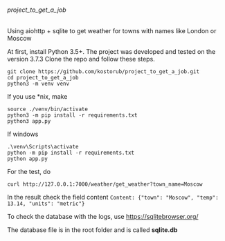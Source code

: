 ###### project_to_get_a_job

Using aiohttp + sqlite to get weather for towns with names like London or Moscow 

At first, install Python 3.5+. The project was developed and tested on the 
version 3.7.3
Clone the repo and follow these steps.

```
git clone https://github.com/kostorub/project_to_get_a_job.git
cd project_to_get_a_job
python3 -m venv venv
```

If you use *nix, make
```
source ./venv/bin/activate
python3 -m pip install -r requirements.txt
python3 app.py
```
If windows
```
.\venv\Scripts\activate
python -m pip install -r requirements.txt
python app.py
```


For the test, do
```
curl http://127.0.0.1:7000/weather/get_weather?town_name=Moscow
```
In the result check the field content
`
Content: {"town": "Moscow", "temp": 13.14, "units": "metric"}
`

To check the database with the logs, use https://sqlitebrowser.org/

The database file is in the root folder and is called **sqlite.db**